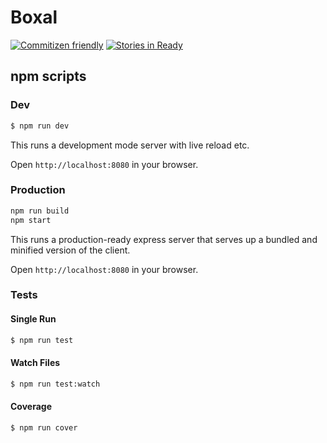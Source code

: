 # Boxal

[![Commitizen friendly](https://img.shields.io/badge/commitizen-friendly-brightgreen.svg)](http://commitizen.github.io/cz-cli/)
[![Stories in Ready](https://badge.waffle.io/boxal/boxal.png?label=ready&title=Ready)](https://waffle.io/boxal/boxal)
## npm scripts

### Dev
```bash
$ npm run dev
```

This runs a development mode server with live reload etc.

Open `http://localhost:8080` in your browser.

### Production

```bash
npm run build
npm start
```

This runs a production-ready express server that serves up a bundled and
minified version of the client.

Open `http://localhost:8080` in your browser.

### Tests

#### Single Run
```bash
$ npm run test
```

#### Watch Files
```bash
$ npm run test:watch
```

#### Coverage
```bash
$ npm run cover
```
